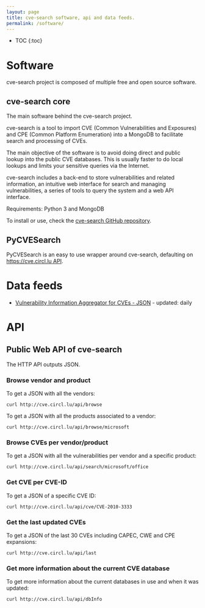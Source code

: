 ```yaml
---
layout: page
title: cve-search software, api and data feeds.
permalink: /software/
---
```


* TOC
{:toc}

# Software

cve-search project is composed of multiple free and open source software.

## cve-search core

The main software behind the cve-search project.

cve-search is a tool to import CVE (Common Vulnerabilities and Exposures) and CPE (Common Platform Enumeration) into a MongoDB to facilitate search and processing of CVEs.

The main objective of the software is to avoid doing direct and public lookup into the public CVE databases. This is usually faster to do local lookups and limits your sensitive queries via the Internet.

cve-search includes a back-end to store vulnerabilities and related information, an intuitive web interface for search and managing vulnerabilities, a series of tools to query the system and a web API interface.

Requirements: Python 3 and MongoDB

To install or use, check the [cve-search GitHub repository](https://github.com/cve-search/cve-search).

## PyCVESearch

PyCVESearch is an easy to use wrapper around cve-search, defaulting on [https://cve.circl.lu API](https://cve.circl.lu).

# Data feeds

- [Vulnerability Information Aggregator for CVEs  - JSON](https://www.cve-search.org/feeds/via4.json) - updated: daily

# API

## Public Web API of cve-search

The HTTP API outputs JSON.

### Browse vendor and product


To get a JSON with all the vendors:

~~~
curl http://cve.circl.lu/api/browse
~~~

To get a JSON with all the products associated to a vendor:

~~~
curl http://cve.circl.lu/api/browse/microsoft
~~~

### Browse CVEs per vendor/product

To get a JSON with all the vulnerabilities per vendor and a specific product:

~~~
curl http://cve.circl.lu/api/search/microsoft/office
~~~

### Get CVE per CVE-ID

To get a JSON of a specific CVE ID:

~~~
curl http://cve.circl.lu/api/cve/CVE-2010-3333
~~~

### Get the last updated CVEs

To get a JSON of the last 30 CVEs including CAPEC, CWE and CPE expansions:

~~~
curl http://cve.circl.lu/api/last
~~~

### Get more information about the current CVE database

To get more information about the current databases in use and when it was updated:

~~~
curl http://cve.circl.lu/api/dbInfo
~~~

